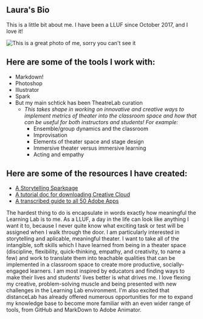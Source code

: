 ## Laura's Bio

This is a little bit about me. I have been a LLUF since October 2017, and I love it!

![This is a great photo of me, sorry you can't see it](https://ll-show.s3.amazonaws.com/public/people/llufs/laura/laura.jpg)

## Here are some of the tools I work with:
* Markdown!
* Photoshop
* Illustrator
* Spark
* But my main schtick has been TheatreLab curation
    * _This takes shape in working on innovative and creative ways to implement metrics of theater into the classroom space and how that can be useful for both instructors and students! For example:_
        *  Ensemble/group dynamics and the classroom
        *  Improvisation 
        *  Elements of theater space and stage design
        *  Immersive theater versus immersive learning
        *  Acting and empathy

## Here are some of the resources I have created:
* [A Storytelling Sparkpage](https://spark.adobe.com/page/A49LvcvvwLVnF/)
* [A tutorial doc for downloading Creative Cloud](https://docs.google.com/document/d/1qvuVLlnTg36pnsbnQHrmN23wEH9zRHJ2IxOWa2AGlYI/edit)
* [A transcribed guide to all 50 Adobe Apps](https://docs.google.com/document/d/1c48dRRoZ019UUoevSGucE-BhH6SWbUl4DCJ9VP53nXM/edit)

The hardest thing to do is encapsulate in words exactly how meaningful the Learning Lab is to me. As a LLUF, a day in the life can look like anything I want it to, because I never quite know what exciting task or test will be assigned when I walk through the door. I am particularly interested in storytelling and aplicable, meaningful theater. I want to take all of the intangible, soft skills which I have learned from being in a theater space (discipline, flexibility, quick-thinking, empathy, and creativity, to name a few) and work to translate them into teachable qualities that can be implemented in a classroom space to create more productive, socially-engaged learners. I am most inspired by educators and finding ways to make their lives and students' lives better is what drives me. I love flexing my creative, problem-solving muscle and being presented with new challenges in the Learning Lab environment. I'm also excited that distanceLab has already offered numerous opportunities for me to expand my knowledge base to become more familiar with an even wider range of tools, from GitHub and MarkDown to Adobe Animator. 
